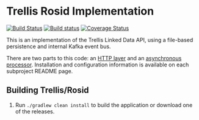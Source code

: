 # Trellis Rosid Implementation

[![Build Status](https://travis-ci.org/trellis-ldp/trellis-rosid.png?branch=master)](https://travis-ci.org/trellis-ldp/trellis-rosid)
[![Build status](https://ci.appveyor.com/api/projects/status/i1geqkvi48w5y9om?svg=true)](https://ci.appveyor.com/project/acoburn/trellis-rosid)
[![Coverage Status](https://coveralls.io/repos/github/trellis-ldp/trellis-rosid/badge.svg?branch=master)](https://coveralls.io/github/trellis-ldp/trellis-rosid?branch=master)

This is an implementation of the Trellis Linked Data API, using a file-based persistence and internal Kafka event bus.

There are two parts to this code: an [HTTP layer](trellis-rosid-app) and an
[asynchronous processor](trellis-rosid-file-streaming). Installation and configuration information is available
on each subproject README page.

## Building Trellis/Rosid

1. Run `./gradlew clean install` to build the application or download one of the releases.

